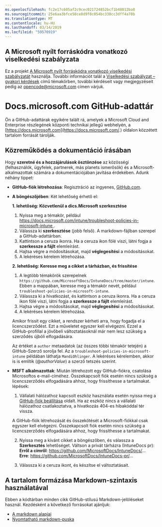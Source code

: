 ```yaml
---
ms.openlocfilehash: fc2e17c605af2c9cec021724852bcf1b48012ba8
ms.sourcegitcommit: 25e6aa3bfce58ce8d9f8c054bc338cc3dff4a78b
ms.translationtype: MT
ms.contentlocale: hu-HU
ms.lasthandoff: 03/14/2019
ms.locfileid: "59570919"
---
```

## <a name="microsoft-open-source-code-of-conduct"></a>A Microsoft nyílt forráskódra vonatkozó viselkedési szabályzata

Ez a projekt [A Microsoft nyílt forráskódra vonatkozó viselkedési szabályzatát](https://opensource.microsoft.com/codeofconduct/) használja.
További információt talál a [Viselkedési szabályzat – gyakori kérdések](https://opensource.microsoft.com/codeofconduct/faq/) című témakörben, további kérdéseit vagy megjegyzéseit pedig az [opencode@microsoft.com](mailto:opencode@microsoft.com) címen várjuk.

# <a name="docsmicrosoftcom-github-repository"></a>Docs.microsoft.com GitHub-adattár

Ön a GitHub-adattárak egyikére talált rá, amelyek a Microsoft Cloud and Enterprise részlegének központi technikai jellegű webhelyén, a [https://docs.microsoft.com](https://docs.microsoft.com/.) oldalon közzétett tartalom forrását tárolják.

## <a name="contribute-to-your-documentation"></a>Közreműködés a dokumentáció írásában
Hogy **szeretné és a hozzájárulások ösztönzése** az közösségi (felhasználók, ügyfelek, partnerek, más planets ismerősök) és a Microsoft-alkalmazottak számára a dokumentációjában javítása érdekében. Adunk néhány tippet:

* **GitHub-fiók létrehozása**: Regisztráció az ingyenes, [GitHub.com](https://www.github.com).

* **A böngészőjében**: Két lehetőség érhető el: 

    **1. lehetőség: Közvetlenül a dics.Microsoft szerkesztése**  
    1. Nyissa meg a témakör, például [ https://docs.microsoft.com/intune/troubleshoot-policies-in-microsoft-intune ](https://docs.microsoft.com/ntune/troubleshoot-policies-in-microsoft-intune). 
    2. Válassza ki **szerkesztése** (jobb felső). A markdown-fájlban szerepel a GitHub-adattárban.
    3. Kattintson a ceruza ikonra. Ha a ceruza ikon fölé viszi, látni fogja a **szerkessze a fájlt** elemleírást. 
    4. Hajtsa végre a módosításokat, majd **véglegesítési** a módosításokat. 
    5. A lekéréses kérelem létrehozása.
    
    **2. lehetőség: Keresse meg a cikket a tárházban, és frissítése**  
    1.  A legtöbb témakörök szerepelnek `https://github.com/MicrosoftDocs/IntuneDocs/tree/master/intune`. Ebben a mappában, keresse meg a témakör nevét, például `troubleshoot-policies-in-microsoft-intune`. 
    2. Válassza ki a hivatkozást, és kattintson a ceruza ikonra. Ha a ceruza ikon fölé viszi, látni fogja a **szerkessze a fájlt** elemleírást. 
    3. Hajtsa végre a módosításokat, majd **véglegesítési** a módosításokat. 
    4. A lekéréses kérelem létrehozása. 

  Amikor frissít egy cikket, a rendszer kérheti arra, hogy fogadja el a licencszerződést. Ezt a műveletet egyszer kell elvégezni. Ezzel a GitHub-profillal a jövőbeli változtatásoknál már nem lesz szükség a szerződés újbóli elfogadására. 
  
  Az értéket a `author` metaadatok (az összes többi témakör tetején) a GitHub-Szerző sorolja fel. Az a `troubleshoot-policies-in-microsoft-intune` példában láthatja `MandiOhlinger`. A lekéréses kérelemben, akkor is is említik (@*authorValue*) a szerző tetszés szerint.
  
* **MSFT alkalmazottak**: Miután létrehozott egy GitHub-fiókra, csatolása Microsoftos e-mail-címéhez. Összekapcsolt fiók esetén nincs szükség a licencszerződés elfogadására ahhoz, hogy frissíthesse a tartalmakat. lépések:

  1. Vállalati hálózathoz kapcsolt eszköz használata esetén nyissa meg a [GitHub-fiók beállítása](https://review.docs.microsoft.com/en-us/help/contribute/contribute-get-started-setup-github?branch=master) oldalt. Ha az eszköz nincs a vállalati hálózathoz csatlakoztatva, a hivatkozás 404-es hibakóddal tér vissza.
  
    A GitHub-fiók létrehozását és összekötését a Microsoft-fiókkal csak egyszer kell elvégezni. Összekapcsolt fiók esetén nincs szükség a licencszerződés elfogadására ahhoz, hogy frissíthesse a tartalmakat. 

  2. Nyissa meg a kívánt cikket a böngészőben, és válassza a **Szerkesztés** lehetőséget. Váltson a privát tárházra (IntuneDocs pr):  
    **Erről a címről**: https://github.com/MicrosoftDocs/IntuneDocs/...  
    **Erre**: https://github.com/MicrosoftDocs/IntuneDocs-pr/...
  
  3. Válassza ki a ceruza ikont, és készítse el változtatásait. 

## <a name="use-markdown-to-format-your-topic"></a>A tartalom formázása Markdown-szintaxis használatával
Ebben a kódtárban minden cikk GitHub-stílusú Markdown-jelöléseket használ. Kezdésként a következő forrásokat ajánljuk:

* [A markdown alapjai](https://help.github.com/articles/basic-writing-and-formatting-syntax/)
* [Nyomtatható markdown-puska](https://guides.github.com/pdfs/markdown-cheatsheet-online.pdf)
